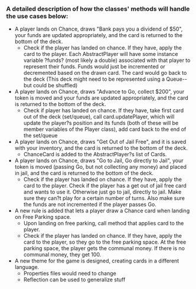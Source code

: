 ### A detailed description of how the classes' methods will handle the use cases below:
- A player lands on Chance, draws "Bank pays you a dividend of $50", your funds are updated appropriately, and the card is returned to the bottom of the deck.
     - Check if the player has landed on chance. If they have, apply the card to the player. Each AbstractPlayer will have some instance variable ?funds? (most likely a double) associated with that player to represent their funds. Funds would just be incremented or decremented based on the drawn card. The card would go back to the deck (This deck might need to be represented using a Queue--but could be shuffled)
- A player lands on Chance, draws "Advance to Go, collect $200", your token is moved and your funds are updated appropriately, and the card is returned to the bottom of the deck.
    - Check if player has landed on chance. If they have, take first card out of the deck (set/queue), call card.updatePlayer, which will update the player?s position and its funds (both of these will be member variables of the Player class), add card back to the end of the set/queue
- A player lands on Chance, draws "Get Out of Jail Free", and it is saved with your inventory, and the card is returned to the bottom of the deck.
    - ChanceCard is added to the AbstractPlayer?s list of Cards. 
- A player lands on Chance, draws "Go to Jail, Go directly to Jail", your token is moved (passing Go, but not collecting any money) and placed in jail, and the card is returned to the bottom of the deck.
    - Check if the player has landed on chance. If they have, apply the card to the player. Check if the player has a get out of jail free card and wants to use it. Otherwise just go to jail, directly to jail. Make sure they can?t play for a certain number of turns. Also make sure the funds are not incremented if the player passes Go.
- A new rule is added that lets a player draw a Chance card when landing on Free Parking space.
    - Upon landing on free parking, call method that applies card to the player.
    - Check if the player has landed on chance. If they have, apply the card to the player, so they go to the free parking space. At the free parking space, the player gets the communal money. If there is no communal money, they get 100. 
- A new theme for the game is designed, creating cards in a different language.
    - Properties files would need to change
    - Reflection can be used to generalize stuff
